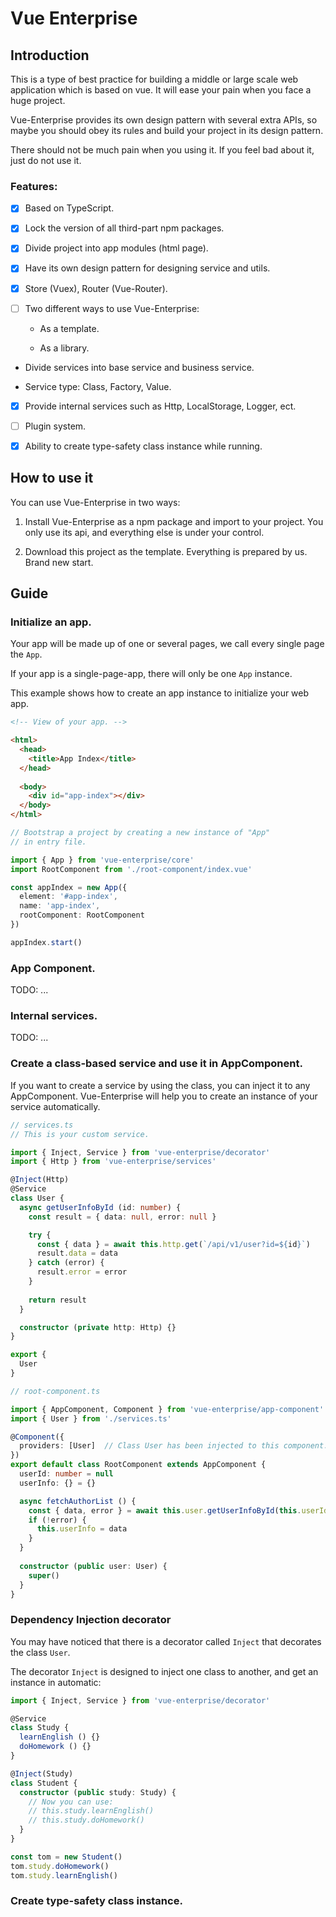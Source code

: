 # Vue Enterprise

## Introduction

This is a type of best practice for building a middle or large scale web application which is based on vue. 
It will ease your pain when you face a huge project.

Vue-Enterprise provides its own design pattern with several extra APIs, so maybe you should obey its rules and build your project in its design pattern.

There should not be much pain when you using it. If you feel bad about it, just do not use it.

### Features:

 - [x] Based on TypeScript.
 
 - [x] Lock the version of all third-part npm packages.

 - [x] Divide project into app modules (html page).
 
 - [x] Have its own design pattern for designing service and utils.
 
 - [x] Store (Vuex), Router (Vue-Router).
 
 - [ ] Two different ways to use Vue-Enterprise:
   
   - As a template.

   - As a library.

 - Divide services into base service and business service.

 - Service type: Class, Factory, Value.

 - [x] Provide internal services such as Http, LocalStorage, Logger, ect.

 - [ ] Plugin system.
 
 - [x] Ability to create type-safety class instance while running.
 
## How to use it

You can use Vue-Enterprise in two ways:

1. Install Vue-Enterprise as a npm package and import to your project. You only use its api, and everything else is under your control.

2. Download this project as the template. Everything is prepared by us. Brand new start.

## Guide

### Initialize an app.

Your app will be made up of one or several pages, we call every single page the `App`.

If your app is a single-page-app, there will only be one `App` instance.

This example shows how to create an app instance to initialize your web app.

```html
<!-- View of your app. -->

<html>
  <head>
    <title>App Index</title>
  </head>
  
  <body>
    <div id="app-index"></div>
  </body>
</html>
```

```typescript
// Bootstrap a project by creating a new instance of "App"
// in entry file.

import { App } from 'vue-enterprise/core'
import RootComponent from './root-component/index.vue'

const appIndex = new App({
  element: '#app-index',
  name: 'app-index',
  rootComponent: RootComponent
})

appIndex.start()
```

### App Component.

TODO: ...

### Internal services.

TODO: ...

### Create a class-based service and use it in AppComponent.

If you want to create a service by using the class, you can inject it to any AppComponent. Vue-Enterprise will help you to create an instance of your service automatically.

```typescript
// services.ts
// This is your custom service.

import { Inject, Service } from 'vue-enterprise/decorator'
import { Http } from 'vue-enterprise/services'

@Inject(Http)
@Service
class User {
  async getUserInfoById (id: number) {
    const result = { data: null, error: null }

    try {
      const { data } = await this.http.get(`/api/v1/user?id=${id}`)
      result.data = data
    } catch (error) {
      result.error = error
    }
    
    return result
  }

  constructor (private http: Http) {}
}

export {
  User
}
```

```typescript
// root-component.ts

import { AppComponent, Component } from 'vue-enterprise/app-component'
import { User } from './services.ts'

@Component({
  providers: [User]  // Class User has been injected to this component.
})
export default class RootComponent extends AppComponent {
  userId: number = null
  userInfo: {} = {}

  async fetchAuthorList () {
    const { data, error } = await this.user.getUserInfoById(this.userId)
    if (!error) {
      this.userInfo = data
    }
  }
  
  constructor (public user: User) {
    super()
  }
}
```

### Dependency Injection decorator

You may have noticed that there is a decorator called `Inject` that decorates the class `User`.

The decorator `Inject` is designed to inject one class to another, and get an instance in automatic:

```typescript
import { Inject, Service } from 'vue-enterprise/decorator'

@Service
class Study {
  learnEnglish () {}
  doHomework () {}
}

@Inject(Study)
class Student {
  constructor (public study: Study) {
    // Now you can use:
    // this.study.learnEnglish()
    // this.study.doHomework()
  }
}

const tom = new Student()
tom.study.doHomework()
tom.study.learnEnglish()
```

### Create type-safety class instance.

